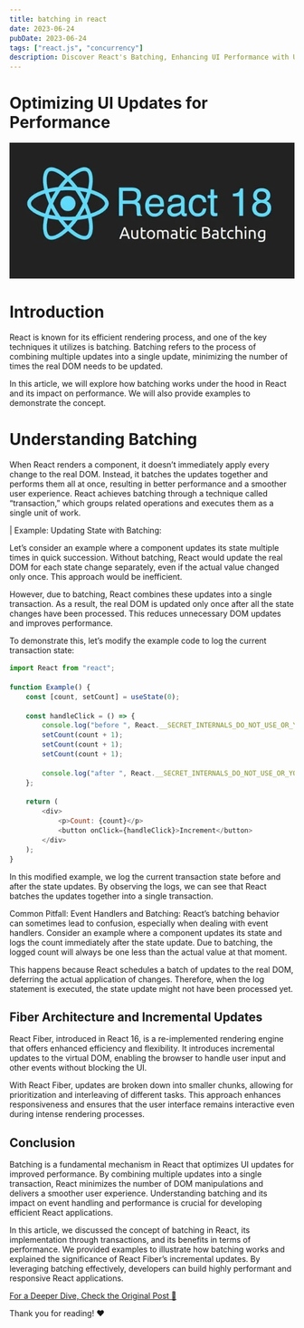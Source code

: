 ```yaml
---
title: batching in react
date: 2023-06-24
pubDate: 2023-06-24
tags: ["react.js", "concurrency"]
description: Discover React's Batching, Enhancing UI Performance with Update Batching.
---
```


# Optimizing UI Updates for Performance

![Alt text](/images/batching-in-react.png)

# Introduction

React is known for its efficient rendering process, and one of the key techniques it utilizes is batching. Batching refers to the process of combining multiple
updates into a single update, minimizing the number of times the real DOM needs to be updated.

In this article, we will explore how batching works under the hood in React and its impact on performance. We will also provide examples to demonstrate the
concept.

# Understanding Batching

When React renders a component, it doesn’t immediately apply every change to the real DOM. Instead, it batches the updates together and performs them all at
once, resulting in better performance and a smoother user experience. React achieves batching through a technique called “transaction,” which groups related
operations and executes them as a single unit of work.

| Example: Updating State with Batching:

Let’s consider an example where a component updates its state multiple times in quick succession. Without batching, React would update the real DOM for each
state change separately, even if the actual value changed only once. This approach would be inefficient.

However, due to batching, React combines these updates into a single transaction. As a result, the real DOM is updated only once after all the state changes
have been processed. This reduces unnecessary DOM updates and improves performance.

To demonstrate this, let’s modify the example code to log the current transaction state:

```js
import React from "react";

function Example() {
    const [count, setCount] = useState(0);

    const handleClick = () => {
        console.log("before ", React.__SECRET_INTERNALS_DO_NOT_USE_OR_YOU_WILL_BE_FIRED.ReactCurrentOwner.currentDispatcher);
        setCount(count + 1);
        setCount(count + 1);
        setCount(count + 1);

        console.log("after ", React.__SECRET_INTERNALS_DO_NOT_USE_OR_YOU_WILL_BE_FIRED.ReactCurrentOwner.currentDispatcher);
    };

    return (
        <div>
            <p>Count: {count}</p>
            <button onClick={handleClick}>Increment</button>
        </div>
    );
}
```

In this modified example, we log the current transaction state before and after the state updates. By observing the logs, we can see that React batches the
updates together into a single transaction.

Common Pitfall: Event Handlers and Batching: React’s batching behavior can sometimes lead to confusion, especially when dealing with event handlers. Consider an
example where a component updates its state and logs the count immediately after the state update. Due to batching, the logged count will always be one less
than the actual value at that moment.

This happens because React schedules a batch of updates to the real DOM, deferring the actual application of changes. Therefore, when the log statement is
executed, the state update might not have been processed yet.

## Fiber Architecture and Incremental Updates

React Fiber, introduced in React 16, is a re-implemented rendering engine that offers enhanced efficiency and flexibility. It introduces incremental updates to
the virtual DOM, enabling the browser to handle user input and other events without blocking the UI.

With React Fiber, updates are broken down into smaller chunks, allowing for prioritization and interleaving of different tasks. This approach enhances
responsiveness and ensures that the user interface remains interactive even during intense rendering processes.

## Conclusion

Batching is a fundamental mechanism in React that optimizes UI updates for improved performance. By combining multiple updates into a single transaction, React
minimizes the number of DOM manipulations and delivers a smoother user experience. Understanding batching and its impact on event handling and performance is
crucial for developing efficient React applications.

In this article, we discussed the concept of batching in React, its implementation through transactions, and its benefits in terms of performance. We provided
examples to illustrate how batching works and explained the significance of React Fiber’s incremental updates. By leveraging batching effectively, developers
can build highly performant and responsive React applications.

[For a Deeper Dive, Check the Original Post 🔗](https://medium.com/@akladyous/batching-in-react-cc0c323b3a1c)

Thank you for reading! ❤️
